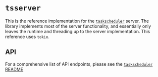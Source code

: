 # `tsserver`

This is the reference implementation for the 
[`taskscheduler`](https://git.pigroy.xyz/pigroy/taskscheduler.git) server. The 
library implements most of the server functionality, and essentially only 
leaves the runtime and threading up to the server implementation. This 
reference uses `tokio`.

## API

For a comprehensive list of API endpoints, please see the 
[`taskscheduler` README](https://git.pigroy.xyz/pigroy/taskscheduler/src/branch/master/README.md)
